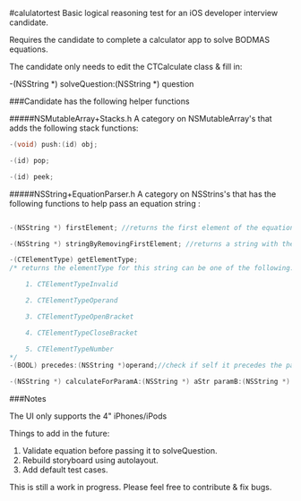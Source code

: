 #calulatortest
Basic logical reasoning test for an iOS developer interview candidate. 

Requires the candidate to complete a calculator app to solve BODMAS equations. 

The candidate only needs to edit the CTCalculate class & fill in:

-(NSString *) solveQuestion:(NSString *) question

###Candidate has the following helper functions

#####NSMutableArray+Stacks.h
A category on NSMutableArray's that adds the following stack functions:

```objective-c
-(void) push:(id) obj;

-(id) pop;

-(id) peek;
```

#####NSString+EquationParser.h
A category on NSStrins's that has the following functions to help pass an equation string :
```objective-c

-(NSString *) firstElement; //returns the first element of the equations string (eg. "123+45/3" returns "123". "((3+5)/9)" returns "(")

-(NSString *) stringByRemovingFirstElement; //returns a string with the first element of the equations string removed.(eg. "123+45/3" returns "+45/3". "((3+5)/9)" returns "(3+5)/9)")

-(CTElementType) getElementType;
/* returns the elementType for this string can be one of the following:

    1. CTElementTypeInvalid

    2. CTElementTypeOperand

    3. CTElementTypeOpenBracket

    4. CTElementTypeCloseBracket

    5. CTElementTypeNumber
*/
-(BOOL) precedes:(NSString *)operand;//check if self it precedes the passed operand. Does not check to make sure self and operand are operators.

-(NSString *) calculateForParamA:(NSString *) aStr paramB:(NSString *) bStr;//Calculated [aStr] [self] [bStr]
```
###Notes

The UI only supports the 4" iPhones/iPods

Things to add in the future:
1. Validate equation before passing it to solveQuestion.
2. Rebuild storyboard using autolayout.
3. Add default test cases.

This is still a work in progress. Please feel free to contribute & fix bugs.
